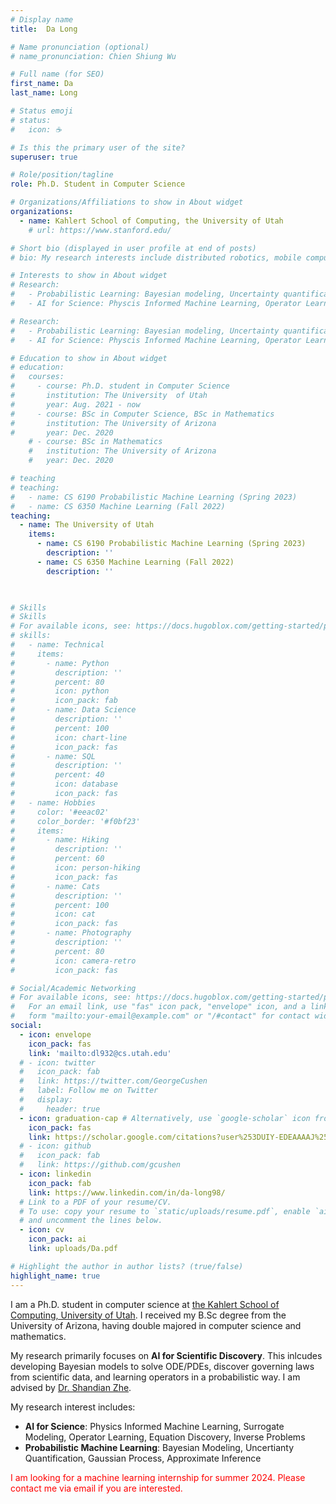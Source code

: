 ```yaml
---
# Display name
title:  Da Long

# Name pronunciation (optional)
# name_pronunciation: Chien Shiung Wu

# Full name (for SEO)
first_name: Da
last_name: Long

# Status emoji
# status:
#   icon: ☕️

# Is this the primary user of the site?
superuser: true

# Role/position/tagline
role: Ph.D. Student in Computer Science

# Organizations/Affiliations to show in About widget
organizations:
  - name: Kahlert School of Computing, the University of Utah
    # url: https://www.stanford.edu/

# Short bio (displayed in user profile at end of posts)
# bio: My research interests include distributed robotics, mobile computing and programmable matter.

# Interests to show in About widget
# Research:
#   - Probabilistic Learning: Bayesian modeling, Uncertainty quantification, Approximate inference, Gaussian Process
#   - AI for Science: Physcis Informed Machine Learning, Operator Learning, ODE/PDEs discovery, Surrogate Modeling

# Research:
#   - Probabilistic Learning: Bayesian modeling, Uncertainty quantification, 
#   - AI for Science: Physcis Informed Machine Learning, Operator Learning, 

# Education to show in About widget
# education:
#   courses:
#     - course: Ph.D. student in Computer Science
#       institution: The University  of Utah
#       year: Aug. 2021 - now
#     - course: BSc in Computer Science, BSc in Mathematics
#       institution: The University of Arizona
#       year: Dec. 2020 
    # - course: BSc in Mathematics
    #   institution: The University of Arizona
    #   year: Dec. 2020 

# teaching
# teaching:
#   - name: CS 6190 Probabilistic Machine Learning (Spring 2023)
#   - name: CS 6350 Machine Learning (Fall 2022)
teaching:
  - name: The University of Utah
    items:
      - name: CS 6190 Probabilistic Machine Learning (Spring 2023)
        description: ''
      - name: CS 6350 Machine Learning (Fall 2022)
        description: ''
     


# Skills
# Skills
# For available icons, see: https://docs.hugoblox.com/getting-started/page-builder/#icons
# skills:
#   - name: Technical
#     items:
#       - name: Python
#         description: ''
#         percent: 80
#         icon: python
#         icon_pack: fab
#       - name: Data Science
#         description: ''
#         percent: 100
#         icon: chart-line
#         icon_pack: fas
#       - name: SQL
#         description: ''
#         percent: 40
#         icon: database
#         icon_pack: fas
#   - name: Hobbies
#     color: '#eeac02'
#     color_border: '#f0bf23'
#     items:
#       - name: Hiking
#         description: ''
#         percent: 60
#         icon: person-hiking
#         icon_pack: fas
#       - name: Cats
#         description: ''
#         percent: 100
#         icon: cat
#         icon_pack: fas
#       - name: Photography
#         description: ''
#         percent: 80
#         icon: camera-retro
#         icon_pack: fas

# Social/Academic Networking
# For available icons, see: https://docs.hugoblox.com/getting-started/page-builder/#icons
#   For an email link, use "fas" icon pack, "envelope" icon, and a link in the
#   form "mailto:your-email@example.com" or "/#contact" for contact widget.
social:
  - icon: envelope
    icon_pack: fas
    link: 'mailto:dl932@cs.utah.edu'
  # - icon: twitter
  #   icon_pack: fab
  #   link: https://twitter.com/GeorgeCushen
  #   label: Follow me on Twitter
  #   display:
  #     header: true
  - icon: graduation-cap # Alternatively, use `google-scholar` icon from `ai` icon pack
    icon_pack: fas
    link: https://scholar.google.com/citations?user%253DUIY-EDEAAAAJ%2526hl%253Den
  # - icon: github
  #   icon_pack: fab
  #   link: https://github.com/gcushen
  - icon: linkedin
    icon_pack: fab
    link: https://www.linkedin.com/in/da-long98/
  # Link to a PDF of your resume/CV.
  # To use: copy your resume to `static/uploads/resume.pdf`, enable `ai` icons in `params.yaml`,
  # and uncomment the lines below.
  - icon: cv
    icon_pack: ai
    link: uploads/Da.pdf

# Highlight the author in author lists? (true/false)
highlight_name: true
---
```

I am a Ph.D. student in computer science at [the Kahlert School of Computing, University of Utah](https://www.cs.utah.edu/). I received my B.Sc degree from the University of Arizona, having double majored in computer science and mathematics. 

My research primarily focuses on **AI for Scientific Discovery**. This inlcudes developing Bayesian models to solve ODE/PDEs, discover governing laws from scientific data, and learning operators in a probabilistic way. I am advised by [Dr. Shandian Zhe](https://users.cs.utah.edu/~zhe/).

My research interest includes:
  +   **AI for Science**: Physics Informed Machine Learning, Surrogate Modeling, Operator Learning, Equation Discovery, Inverse Problems
  +  **Probabilistic Machine Learning**: Bayesian Modeling, Uncertianty Quantification, Gaussian Process, Approximate Inference

<span style="color: red;">I am looking for a machine learning internship for summer 2024. Please contact me via email if you are interested. </span>


<!-- Chien Shiung Wu is a professor of artificial intelligence at the Stanford AI Lab. Her research interests include distributed robotics, mobile computing and programmable matter. She leads the Robotic Neurobiology group, which develops self-reconfiguring robots, systems of self-organizing robots, and mobile sensor networks.
{style="text-align: justify;"} -->
